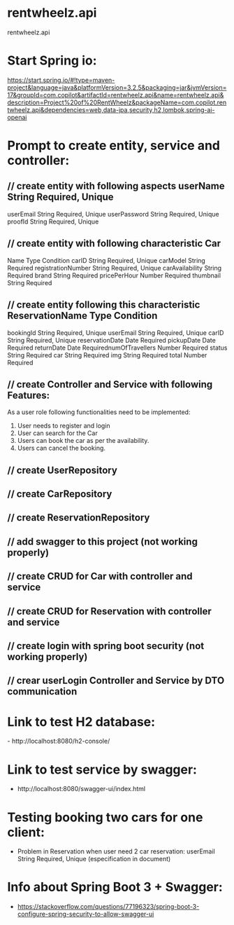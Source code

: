 # rentwheelz.api
 rentwheelz.api

# Start Spring io:
https://start.spring.io/#!type=maven-project&language=java&platformVersion=3.2.5&packaging=jar&jvmVersion=17&groupId=com.copilot&artifactId=rentwheelz.api&name=rentwheelz.api&description=Project%20of%20RentWheelz&packageName=com.copilot.rentwheelz.api&dependencies=web,data-jpa,security,h2,lombok,spring-ai-openai

# Prompt to create entity, service and controller:

## // create entity with following aspects userName String Required, Unique
userEmail String Required, Unique
userPassword String Required, Unique
proofId String Required, Unique

## // create entity with following characteristic Car
Name Type Condition
carID String Required, Unique
carModel String Required
registrationNumber String Required, Unique
carAvailability String Required
brand String Required
pricePerHour Number Required
thumbnail String Required

## // create entity following this characteristic ReservationName Type Condition
bookingId String Required, Unique
userEmail String Required, Unique
carID String Required, Unique
reservationDate Date Required
pickupDate Date Required
returnDate Date RequirednumOfTravellers Number Required
status String Required
car String Required
img String Required
total Number Required

## // create Controller and Service with following Features:
As a user role following functionalities need to be implemented:
1. User needs to register and login
2. User can search for the Car
3. Users can book the car as per the availability.
4. Users can cancel the booking.

## // create UserRepository

## // create CarRepository

## // create ReservationRepository

## // add swagger to this project (not working properly)

## // create CRUD for Car with controller and service

## // create CRUD for Reservation with controller and service

## // create login with spring boot security (not working properly)

## // crear userLogin Controller and Service by DTO communication

# Link to test H2 database:
- http://localhost:8080/h2-console/

# Link to test service by swagger:
- http://localhost:8080/swagger-ui/index.html

# Testing booking two cars for one client:
- Problem in Reservation when user need 2 car reservation: userEmail String Required, Unique (especification in document)

# Info about Spring Boot 3 + Swagger:
- https://stackoverflow.com/questions/77196323/spring-boot-3-configure-spring-security-to-allow-swagger-ui
